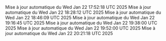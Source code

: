 Mise à jour automatique du Wed Jan 22 17:52:18 UTC 2025
Mise à jour automatique du Wed Jan 22 18:28:12 UTC 2025
Mise à jour automatique du Wed Jan 22 18:46:09 UTC 2025
Mise à jour automatique du Wed Jan 22 19:16:45 UTC 2025
Mise à jour automatique du Wed Jan 22 19:38:00 UTC 2025
Mise à jour automatique du Wed Jan 22 19:52:00 UTC 2025
Mise à jour automatique du Wed Jan 22 20:21:18 UTC 2025
